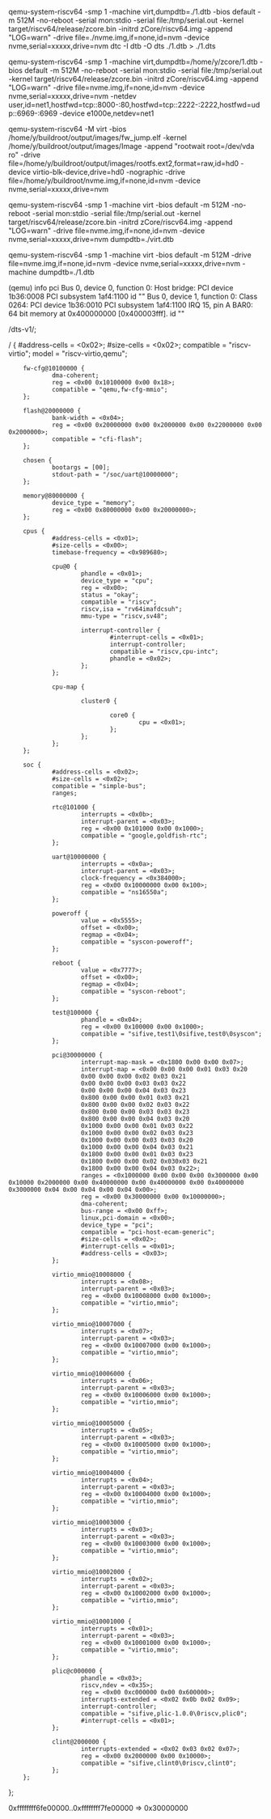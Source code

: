 qemu-system-riscv64 -smp 1 -machine virt,dumpdtb=./1.dtb -bios default -m 512M -no-reboot -serial mon:stdio -serial file:/tmp/serial.out -kernel target/riscv64/release/zcore.bin -initrd zCore/riscv64.img -append "LOG=warn" -drive file=./nvme.img,if=none,id=nvm -device nvme,serial=xxxxx,drive=nvm
dtc -I dtb -O dts ./1.dtb > ./1.dts


qemu-system-riscv64 -smp 1 -machine virt,dumpdtb=/home/y/zcore/1.dtb -bios default -m 512M -no-reboot -serial mon:stdio -serial file:/tmp/serial.out -kernel target/riscv64/release/zcore.bin -initrd zCore/riscv64.img -append "LOG=warn" -drive file=nvme.img,if=none,id=nvm -device nvme,serial=xxxxx,drive=nvm
 -netdev user,id=net1,hostfwd=tcp::8000-:80,hostfwd=tcp::2222-:2222,hostfwd=udp::6969-:6969 -device e1000e,netdev=net1

 
qemu-system-riscv64 -M virt -bios /home/y/buildroot/output/images/fw_jump.elf -kernel /home/y/buildroot/output/images/Image -append "rootwait root=/dev/vda ro" -drive file=/home/y/buildroot/output/images/rootfs.ext2,format=raw,id=hd0 -device virtio-blk-device,drive=hd0 -nographic -drive file=/home/y/buildroot/nvme.img,if=none,id=nvm -device nvme,serial=xxxxx,drive=nvm

qemu-system-riscv64 -smp 1 -machine virt -bios default -m 512M -no-reboot -serial mon:stdio -serial file:/tmp/serial.out -kernel target/riscv64/release/zcore.bin -initrd zCore/riscv64.img -append "LOG=warn" -drive file=nvme.img,if=none,id=nvm -device nvme,serial=xxxxx,drive=nvm dumpdtb=./virt.dtb




qemu-system-riscv64 -smp 1 -machine virt -bios default -m 512M -drive file=nvme.img,if=none,id=nvm -device nvme,serial=xxxxx,drive=nvm -machine dumpdtb=./1.dtb





(qemu) info pci
  Bus  0, device   0, function 0:
    Host bridge: PCI device 1b36:0008
      PCI subsystem 1af4:1100
      id ""
  Bus  0, device   1, function 0:
    Class 0264: PCI device 1b36:0010
      PCI subsystem 1af4:1100
      IRQ 15, pin A
      BAR0: 64 bit memory at 0x400000000 [0x400003fff].
      id ""




/dts-v1/;

/ {
        #address-cells = <0x02>;
        #size-cells = <0x02>;
        compatible = "riscv-virtio";
        model = "riscv-virtio,qemu";

        fw-cfg@10100000 {
                dma-coherent;
                reg = <0x00 0x10100000 0x00 0x18>;
                compatible = "qemu,fw-cfg-mmio";
        };

        flash@20000000 {
                bank-width = <0x04>;
                reg = <0x00 0x20000000 0x00 0x2000000 0x00 0x22000000 0x00 0x2000000>;
                compatible = "cfi-flash";
        };

        chosen {
                bootargs = [00];
                stdout-path = "/soc/uart@10000000";
        };

        memory@80000000 {
                device_type = "memory";
                reg = <0x00 0x80000000 0x00 0x20000000>;
        };

        cpus {
                #address-cells = <0x01>;
                #size-cells = <0x00>;
                timebase-frequency = <0x989680>;

                cpu@0 {
                        phandle = <0x01>;
                        device_type = "cpu";
                        reg = <0x00>;
                        status = "okay";
                        compatible = "riscv";
                        riscv,isa = "rv64imafdcsuh";
                        mmu-type = "riscv,sv48";

                        interrupt-controller {
                                #interrupt-cells = <0x01>;
                                interrupt-controller;
                                compatible = "riscv,cpu-intc";
                                phandle = <0x02>;
                        };
                };

                cpu-map {

                        cluster0 {

                                core0 {
                                        cpu = <0x01>;
                                };
                        };
                };
        };

        soc {
                #address-cells = <0x02>;
                #size-cells = <0x02>;
                compatible = "simple-bus";
                ranges;

                rtc@101000 {
                        interrupts = <0x0b>;
                        interrupt-parent = <0x03>;
                        reg = <0x00 0x101000 0x00 0x1000>;
                        compatible = "google,goldfish-rtc";
                };

                uart@10000000 {
                        interrupts = <0x0a>;
                        interrupt-parent = <0x03>;
                        clock-frequency = <0x384000>;
                        reg = <0x00 0x10000000 0x00 0x100>;
                        compatible = "ns16550a";
                };

                poweroff {
                        value = <0x5555>;
                        offset = <0x00>;
                        regmap = <0x04>;
                        compatible = "syscon-poweroff";
                };

                reboot {
                        value = <0x7777>;
                        offset = <0x00>;
                        regmap = <0x04>;
                        compatible = "syscon-reboot";
                };

                test@100000 {
                        phandle = <0x04>;
                        reg = <0x00 0x100000 0x00 0x1000>;
                        compatible = "sifive,test1\0sifive,test0\0syscon";
                };

                pci@30000000 {
                        interrupt-map-mask = <0x1800 0x00 0x00 0x07>;
                        interrupt-map = <0x00 0x00 0x00 0x01 0x03 0x20 
                        0x00 0x00 0x00 0x02 0x03 0x21 
                        0x00 0x00 0x00 0x03 0x03 0x22 
                        0x00 0x00 0x00 0x04 0x03 0x23 
                        0x800 0x00 0x00 0x01 0x03 0x21 
                        0x800 0x00 0x00 0x02 0x03 0x22 
                        0x800 0x00 0x00 0x03 0x03 0x23 
                        0x800 0x00 0x00 0x04 0x03 0x20 
                        0x1000 0x00 0x00 0x01 0x03 0x22 
                        0x1000 0x00 0x00 0x02 0x03 0x23 
                        0x1000 0x00 0x00 0x03 0x03 0x20 
                        0x1000 0x00 0x00 0x04 0x03 0x21 
                        0x1800 0x00 0x00 0x01 0x03 0x23 
                        0x1800 0x00 0x00 0x02 0x030x03 0x21 
                        0x1800 0x00 0x00 0x04 0x03 0x22>;
                        ranges = <0x1000000 0x00 0x00 0x00 0x3000000 0x00 0x10000 0x2000000 0x00 0x40000000 0x00 0x40000000 0x00 0x40000000 0x3000000 0x04 0x00 0x04 0x00 0x04 0x00>;
                        reg = <0x00 0x30000000 0x00 0x10000000>;
                        dma-coherent;
                        bus-range = <0x00 0xff>;
                        linux,pci-domain = <0x00>;
                        device_type = "pci";
                        compatible = "pci-host-ecam-generic";
                        #size-cells = <0x02>;
                        #interrupt-cells = <0x01>;
                        #address-cells = <0x03>;
                };

                virtio_mmio@10008000 {
                        interrupts = <0x08>;
                        interrupt-parent = <0x03>;
                        reg = <0x00 0x10008000 0x00 0x1000>;
                        compatible = "virtio,mmio";
                };

                virtio_mmio@10007000 {
                        interrupts = <0x07>;
                        interrupt-parent = <0x03>;
                        reg = <0x00 0x10007000 0x00 0x1000>;
                        compatible = "virtio,mmio";
                };

                virtio_mmio@10006000 {
                        interrupts = <0x06>;
                        interrupt-parent = <0x03>;
                        reg = <0x00 0x10006000 0x00 0x1000>;
                        compatible = "virtio,mmio";
                };

                virtio_mmio@10005000 {
                        interrupts = <0x05>;
                        interrupt-parent = <0x03>;
                        reg = <0x00 0x10005000 0x00 0x1000>;
                        compatible = "virtio,mmio";
                };

                virtio_mmio@10004000 {
                        interrupts = <0x04>;
                        interrupt-parent = <0x03>;
                        reg = <0x00 0x10004000 0x00 0x1000>;
                        compatible = "virtio,mmio";
                };

                virtio_mmio@10003000 {
                        interrupts = <0x03>;
                        interrupt-parent = <0x03>;
                        reg = <0x00 0x10003000 0x00 0x1000>;
                        compatible = "virtio,mmio";
                };

                virtio_mmio@10002000 {
                        interrupts = <0x02>;
                        interrupt-parent = <0x03>;
                        reg = <0x00 0x10002000 0x00 0x1000>;
                        compatible = "virtio,mmio";
                };

                virtio_mmio@10001000 {
                        interrupts = <0x01>;
                        interrupt-parent = <0x03>;
                        reg = <0x00 0x10001000 0x00 0x1000>;
                        compatible = "virtio,mmio";
                };

                plic@c000000 {
                        phandle = <0x03>;
                        riscv,ndev = <0x35>;
                        reg = <0x00 0xc000000 0x00 0x600000>;
                        interrupts-extended = <0x02 0x0b 0x02 0x09>;
                        interrupt-controller;
                        compatible = "sifive,plic-1.0.0\0riscv,plic0";
                        #interrupt-cells = <0x01>;
                };

                clint@2000000 {
                        interrupts-extended = <0x02 0x03 0x02 0x07>;
                        reg = <0x00 0x2000000 0x00 0x10000>;
                        compatible = "sifive,clint0\0riscv,clint0";
                };
        };
};



0xffffffff6fe00000..0xffffffff7fe00000 => 0x30000000